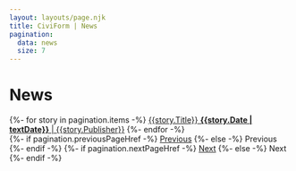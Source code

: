 ```yaml
---
layout: layouts/page.njk
title: CiviForm | News
pagination:
  data: news
  size: 7
---
```


# News

<div class="cagov-stack">
  {%- for story in pagination.items -%}
    <a href="{{story.URL}}" target="_blank" class="btn-action-primary m-t-1"><span class="btn-action-title">{{story.Title}}</span>
    <span class="btn-action-text"><strong>{{story.Date | textDate}}</strong> | {{story.Publisher}}</span></a>
  {%- endfor -%}
</div>

<!-- Page selection buttons -->
<div class="page-selector">
  {%- if pagination.previousPageHref -%}
    <a href="{{ pagination.previousPageHref }}" class="btn-primary-outline">Previous</a>
  {%- else -%}
    <span class="btn-disabled-outline" aria-disabled="true">Previous</span>
  {%- endif -%}
  {%- if pagination.nextPageHref -%}
    <a href="{{ pagination.nextPageHref }}" class="btn-primary-outline">Next</a>
  {%- else -%}
    <span class="btn-disabled-outline" aria-disabled="true">Next</span>
  {%- endif -%}
</div>
